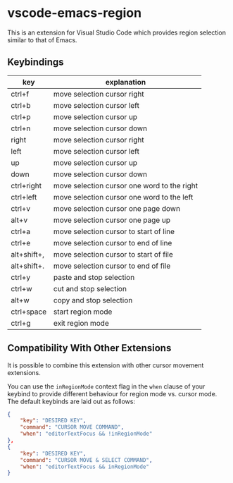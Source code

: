# vscode-emacs-region
This is an extension for Visual Studio Code which provides region selection similar to that of Emacs.

## Keybindings
|key|explanation|
|---|-----------|
|ctrl+f|move selection cursor right|
|ctrl+b|move selection cursor left|
|ctrl+p|move selection cursor up|
|ctrl+n|move selection cursor down|
|right|move selection cursor right|
|left|move selection cursor left|
|up|move selection cursor up|
|down|move selection cursor down|
|ctrl+right|move selection cursor one word to the right|
|ctrl+left|move selection cursor one word to the left|
|ctrl+v|move selection cursor one page down|
|alt+v|move selection cursor one page up|
|ctrl+a|move selection cursor to start of line|
|ctrl+e|move selection cursor to end of line|
|alt+shift+,|move selection cursor to start of file|
|alt+shift+.|move selection cursor to end of file|
|ctrl+y|paste and stop selection|
|ctrl+w|cut and stop selection|
|alt+w|copy and stop selection|
|ctrl+space|start region mode|
|ctrl+g|exit region mode|

## Compatibility With Other Extensions

It is possible to combine this extension with other cursor movement extensions.

You can use the `inRegionMode` context flag in the `when` clause of your keybind to provide different behaviour for region mode vs. cursor mode. The default keybinds are laid out as follows:

```json
{
    "key": "DESIRED KEY",
    "command": "CURSOR MOVE COMMAND",
    "when": "editorTextFocus && !inRegionMode"
},
{
    "key": "DESIRED KEY",
    "command": "CURSOR MOVE & SELECT COMMAND",
    "when": "editorTextFocus && inRegionMode"
}
```
